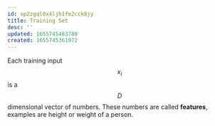 ```yaml
---
id: xp2zgql0x4ljh1fm2cck8jy
title: Training Set
desc: ''
updated: 1655745483780
created: 1655745361972
---
```



Each training input $$x_i$$ is a $$D$$ dimensional vector of numbers. These numbers are called __features__, examples are height or weight of a person.
